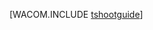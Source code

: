 <properties linkid="develop-dotnet-troubleshooting" urlDisplayName="Solução de problemas" pageTitle="Práticas recomendadas para solução de problemas – Azure" metaKeywords="Solução de problemas do Azure, introdução à solução de problemas do Azure" description="Uma introdução à solução de problemas no Azure." metaCanonical="" services="web-sites,virtual-machines,cloud-services,sql-database,storage,service-bus" documentationCenter=".NET" title="" authors=""  solutions="" writer="" manager="" editor=""  />







[WACOM.INCLUDE [tshootguide](../includes/tshootguide.md)]


